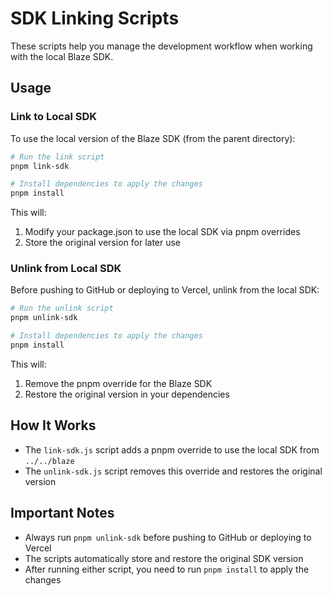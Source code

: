 # SDK Linking Scripts

These scripts help you manage the development workflow when working with the local Blaze SDK.

## Usage

### Link to Local SDK

To use the local version of the Blaze SDK (from the parent directory):

```bash
# Run the link script
pnpm link-sdk

# Install dependencies to apply the changes
pnpm install
```

This will:
1. Modify your package.json to use the local SDK via pnpm overrides
2. Store the original version for later use

### Unlink from Local SDK

Before pushing to GitHub or deploying to Vercel, unlink from the local SDK:

```bash
# Run the unlink script
pnpm unlink-sdk

# Install dependencies to apply the changes
pnpm install
```

This will:
1. Remove the pnpm override for the Blaze SDK
2. Restore the original version in your dependencies

## How It Works

- The `link-sdk.js` script adds a pnpm override to use the local SDK from `../../blaze`
- The `unlink-sdk.js` script removes this override and restores the original version

## Important Notes

- Always run `pnpm unlink-sdk` before pushing to GitHub or deploying to Vercel
- The scripts automatically store and restore the original SDK version
- After running either script, you need to run `pnpm install` to apply the changes 